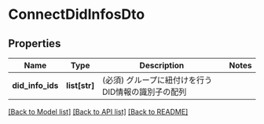 # ConnectDidInfosDto

## Properties
Name | Type | Description | Notes
------------ | ------------- | ------------- | -------------
**did_info_ids** | **list[str]** | (必須) グループに紐付けを行うDID情報の識別子の配列 | 

[[Back to Model list]](../README.md#documentation-for-models) [[Back to API list]](../README.md#documentation-for-api-endpoints) [[Back to README]](../README.md)

